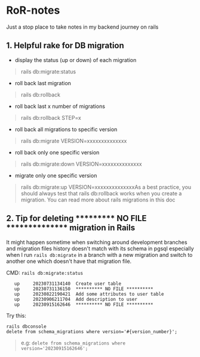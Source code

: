 # RoR-notes

Just a stop place to take notes in my backend journey on rails

## 1. Helpful rake for DB migration

* display the status (up or down) of each migration
> rails db:migrate:status

* roll back last migration
>  rails db:rollback

* roll back last x number of migrations
> rails db:rollback STEP=x

* roll back all migrations to specific version
> rails db:migrate VERSION=xxxxxxxxxxxxxx

* roll back only one specific version
> rails db:migrate:down VERSION=xxxxxxxxxxxxxx

* migrate only one specific version
> rails db:migrate:up VERSION=xxxxxxxxxxxxxxAs a best practice, you should always test that rails db:rollback works when you create a migration. You can read more about rails migrations in this doc


## 2. Tip for deleting ********* NO FILE ************** migration in Rails

It might happen sometime when switching around development branches and migration files history doesn't match with its schema in pgsql
especially when I run `rails db:migrate` in a branch with a new migration and switch to another one which doesn't have that migration file.

CMD: `rails db:migrate:status`

```
   up     20230731134140  Create user table
   up     20230731136150  ********** NO FILE **********
   up     20230822190421  Add some attributes to user table
   up     20230906211704  Add description to user
   up     20230915162646  ********** NO FILE **********
```

Try this:
```
rails dbconsole
delete from schema_migrations where version='#{version_number}';
```
> e.g: `delete from schema_migrations where version='20230915162646';`
